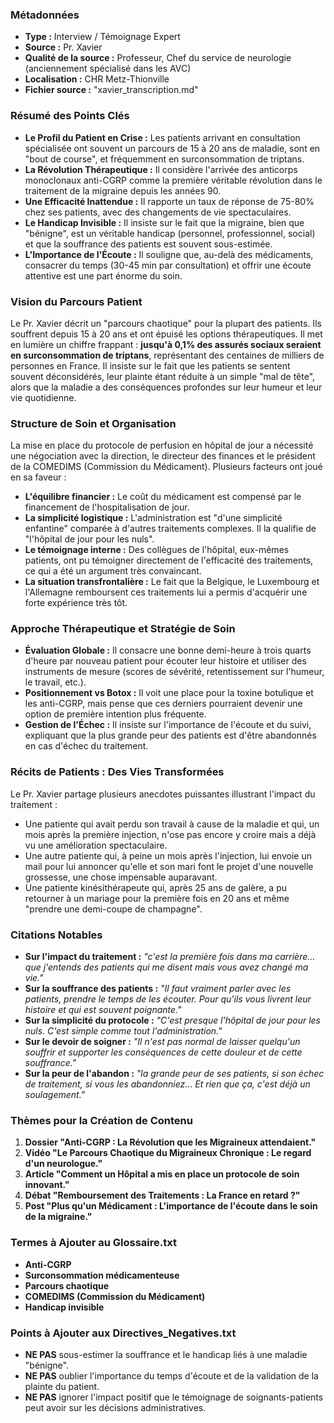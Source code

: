 ### Métadonnées

- **Type :** Interview / Témoignage Expert
- **Source :** Pr. Xavier
- **Qualité de la source :** Professeur, Chef du service de neurologie (anciennement spécialisé dans les AVC)
- **Localisation :** CHR Metz-Thionville
- **Fichier source :** "xavier_transcription.md"

### Résumé des Points Clés

- **Le Profil du Patient en Crise :** Les patients arrivant en consultation spécialisée ont souvent un parcours de 15 à 20 ans de maladie, sont en "bout de course", et fréquemment en surconsommation de triptans.
- **La Révolution Thérapeutique :** Il considère l'arrivée des anticorps monoclonaux anti-CGRP comme la première véritable révolution dans le traitement de la migraine depuis les années 90.
- **Une Efficacité Inattendue :** Il rapporte un taux de réponse de 75-80% chez ses patients, avec des changements de vie spectaculaires.
- **Le Handicap Invisible :** Il insiste sur le fait que la migraine, bien que "bénigne", est un véritable handicap (personnel, professionnel, social) et que la souffrance des patients est souvent sous-estimée.
- **L'Importance de l'Écoute :** Il souligne que, au-delà des médicaments, consacrer du temps (30-45 min par consultation) et offrir une écoute attentive est une part énorme du soin.

### Vision du Parcours Patient

Le Pr. Xavier décrit un "parcours chaotique" pour la plupart des patients. Ils souffrent depuis 15 à 20 ans et ont épuisé les options thérapeutiques. Il met en lumière un chiffre frappant : **jusqu'à 0,1% des assurés sociaux seraient en surconsommation de triptans**, représentant des centaines de milliers de personnes en France. Il insiste sur le fait que les patients se sentent souvent déconsidérés, leur plainte étant réduite à un simple "mal de tête", alors que la maladie a des conséquences profondes sur leur humeur et leur vie quotidienne.

### Structure de Soin et Organisation

La mise en place du protocole de perfusion en hôpital de jour a nécessité une négociation avec la direction, le directeur des finances et le président de la COMEDIMS (Commission du Médicament). Plusieurs facteurs ont joué en sa faveur :

- **L'équilibre financier :** Le coût du médicament est compensé par le financement de l'hospitalisation de jour.
- **La simplicité logistique :** L'administration est "d'une simplicité enfantine" comparée à d'autres traitements complexes. Il la qualifie de "l'hôpital de jour pour les nuls".
- **Le témoignage interne :** Des collègues de l'hôpital, eux-mêmes patients, ont pu témoigner directement de l'efficacité des traitements, ce qui a été un argument très convaincant.
- **La situation transfrontalière :** Le fait que la Belgique, le Luxembourg et l'Allemagne remboursent ces traitements lui a permis d'acquérir une forte expérience très tôt.

### Approche Thérapeutique et Stratégie de Soin

- **Évaluation Globale :** Il consacre une bonne demi-heure à trois quarts d'heure par nouveau patient pour écouter leur histoire et utiliser des instruments de mesure (scores de sévérité, retentissement sur l'humeur, le travail, etc.).
- **Positionnement vs Botox :** Il voit une place pour la toxine botulique et les anti-CGRP, mais pense que ces derniers pourraient devenir une option de première intention plus fréquente.
- **Gestion de l'Échec :** Il insiste sur l'importance de l'écoute et du suivi, expliquant que la plus grande peur des patients est d'être abandonnés en cas d'échec du traitement.

### Récits de Patients : Des Vies Transformées

Le Pr. Xavier partage plusieurs anecdotes puissantes illustrant l'impact du traitement :

- Une patiente qui avait perdu son travail à cause de la maladie et qui, un mois après la première injection, n'ose pas encore y croire mais a déjà vu une amélioration spectaculaire.
- Une autre patiente qui, à peine un mois après l'injection, lui envoie un mail pour lui annoncer qu'elle et son mari font le projet d'une nouvelle grossesse, une chose impensable auparavant.
- Une patiente kinésithérapeute qui, après 25 ans de galère, a pu retourner à un mariage pour la première fois en 20 ans et même "prendre une demi-coupe de champagne".

### Citations Notables

- **Sur l'impact du traitement :** _"c'est la première fois dans ma carrière... que j'entends des patients qui me disent mais vous avez changé ma vie."_
- **Sur la souffrance des patients :** _"Il faut vraiment parler avec les patients, prendre le temps de les écouter. Pour qu'ils vous livrent leur histoire et qui est souvent poignante."_
- **Sur la simplicité du protocole :** _"C'est presque l'hôpital de jour pour les nuls. C'est simple comme tout l'administration."_
- **Sur le devoir de soigner :** _"Il n'est pas normal de laisser quelqu'un souffrir et supporter les conséquences de cette douleur et de cette souffrance."_
- **Sur la peur de l'abandon :** _"la grande peur de ses patients, si son échec de traitement, si vous les abandonniez... Et rien que ça, c'est déjà un soulagement."_

### Thèmes pour la Création de Contenu

1. **Dossier "Anti-CGRP : La Révolution que les Migraineux attendaient."**
2. **Vidéo "Le Parcours Chaotique du Migraineux Chronique : Le regard d'un neurologue."**
3. **Article "Comment un Hôpital a mis en place un protocole de soin innovant."**
4. **Débat "Remboursement des Traitements : La France en retard ?"**
5. **Post "Plus qu'un Médicament : L'importance de l'écoute dans le soin de la migraine."**

### Termes à Ajouter au Glossaire.txt

- **Anti-CGRP**
- **Surconsommation médicamenteuse**
- **Parcours chaotique**
- **COMEDIMS (Commission du Médicament)**
- **Handicap invisible**

### Points à Ajouter aux Directives_Negatives.txt

- **NE PAS** sous-estimer la souffrance et le handicap liés à une maladie "bénigne".
- **NE PAS** oublier l'importance du temps d'écoute et de la validation de la plainte du patient.
- **NE PAS** ignorer l'impact positif que le témoignage de soignants-patients peut avoir sur les décisions administratives.
